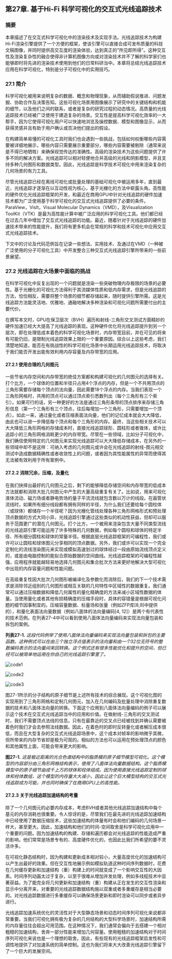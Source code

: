 ## 第27章. 基于Hi-Fi 科学可视化的交互式光线追踪技术

### 摘要

本章描述了在交互式科学可视化中的渲染技术及实现手法。光线追踪技术为构建Hi-Fi渲染引擎提供了一个方便的框架，使该引擎可以直接合成可发布质量的科技文稿图像，并同时提供高交互度的渲染体验，达到真正的"所见即所得"。这种交互性及渲染复杂性的融合使得非计算机图像方向或对渲染技术并不了解的科学家们也能够即时将先进的渲染技术使用到他们的日常科研当中。本章将总结光线追踪技术应用在科学可视化，特别是分子可视化中的实用技巧。

### 27.1 简介

科学可视化被用来说明复杂的数据、概念和物理现象，从而辅助假说推进、问题发掘、协助合作及决策告知。这些可视化场景用图像展示了研究中的关键结构和机能的细节，以及他们之间的联系，或者是复杂的研究过程的动态情况。高质量的光线追踪技术已经被广泛使用于建造复杂的场景。交互性是提高科学可视化效率的一大帮手，因为它使得可视化用户可以快速地浏览及操控数据、模型和图像显示，从而获得灵感并且有助于用户确认或否决他们提出的假设。

在构建简单易懂的可视化工具时我们也会遇到一些挑战，包括如何权衡哪些内容需要被详细地展示，哪些内容只需要展示重要部分，哪些内容需要被剔除（通常来说是不得已地牺牲）来确保视觉传达的准确性。高级的渲染技术为这些问题提供了许多不同的解决方案。光线追踪可以相对轻便地合并高级的光线和阴影模型，并且支持多种几何图形和数据类型。因此，光线追踪是科学技术可视化中用来渲染复杂的几何场景的有力工具。

尽管光线追踪已经在离线可视化或批量处理的基础可视化中被运用多年，直到最近，光线追踪才逐渐在以互动性视为核心，基于光栅化的方法中崭露头角。高性能的硬件优化光线追踪框架的开发，和最近在商用GPU中针对光线追踪的硬件加速技术都为广泛使用基于科学可视化的交互式光线追踪提供了必要的条件。ParaView，VisIt，Visual Molecular Dynamics（VMD），及Visualization ToolKit（VTK）是最为高性能计算中被广泛应用的科学可视化工具。他们都已经在过去几年中增加了交互式光线追踪的功能。最近，随着针对于光线追踪的硬件加速技术带来的性能提升，我们将有更多机会在常规的科学和技术可视化中应用交互式光线追踪技术。

下文中的讨论及代码范例旨在记录一些想法、实用技术、及通过在VMD（一种被广泛使用的分子可视化工具）中开发整合三种交互式光线追踪引擎所带来的一些前景展望。

### 27.2 光线追踪在大场景中面临的挑战

在科学可视化中反复出现的一个问题就是渲染一些突破物理内存极限的场景的必要性。基于光栅化的可视化方法得利于其流媒体性质和低内存需求，但是光线追踪的方法，恰恰相反，需要将整个场景的细节都存储起来，随时提供引擎所需。这是光线追踪方法能灵活地、优雅地、通融地解决多种渲染和可视化问题所需要付出的主要代价。

在撰写本文时，GPU在保卫层次（BVH）遍历和射线-三角形交叉测试方面精妙的硬件加速已经大大提高了光线追踪的表现。这种硬件优化将光线追踪提升到另一个层次，即在处理低成本着色的科学可视化场景时，内存带宽目前，并在可见的将来有可能仍旧，是限制光线追踪效果上限的一个重要原因。综合以上这些考虑，我们清楚地知道，能否在有挑战性的科学可视化场景中长期运用光线追踪技术，将取决于我们能否开发出能有效利用内存容量及内存带宽的应用。

#### 27.2.1 使用合理的几何图元

一些节省内存空间和内存带宽的绝佳方案都和构建可视化的几何图元的选择有关。打个比方，一个球体的位置和半径只占用4个浮点的内存，但是一个不共用顶点的三角形需要存储每个顶点的法向量，因此需要18个浮点的内存。当我们表现一个三角形网格时，共用的顶点可以通过顶点索引悉数列出（每个三角形有三个索引）。如果可行的话，另一种更好的方法是通过三角形条带的顶点排序来存储三角形信息（第一个三角形有三个顶点，往后每增加一个三角形，只需要增加一个顶点）。如此一来，通过量化或者压缩表面法向量，他们的记忆成本就会大大降低，由此也可以进一步降低每个顶点和每个三角形的内存。最终，当这些相关技术可以大大降低三角形网格的存储成本时，直接光线追踪球形、圆柱形或者锥体，或许比追踪小的三角形网格消耗更少的内存带宽。尽管在一些领域，比如分子可视化中，我们确信使用特定的几何图元来实现光线追踪可以大大降低存储成本，在另外的一些领域中却不是这样：可纳入考虑的几何图元或许会在光线追踪的射线-图元相交测试中造成数据精确性或者收敛性上的问题，或者因为其性能属性的异常而使得其无法被有效利用于所有案例中。

#### 27.2.2 消除冗余，压缩，及量化

在我们抉择出最好的几何图元之后，剩下的能够降低存储空间和内存带宽的低成本方法就都和消除大批几何图元中产生的大量高级重复有关了。比如说，用来可视化液体流动、磁力场或者静电势场的量子平流流线就包含数以万计的线段。在画管状流线时，如果所有细分线段都有拥有同样的半径，为什么我们还要给每个圆柱体（或球体）都储存一个半径呢？因为光栅化管线处理各种三角形网格形式和预处理顶点数据的方式大同小异，光线追踪引擎通过这些类似的机动性获益，但却可以服务于范围更广的潜在几何图元。打个比方，一个被用来渲染包含大量不同类型流线的光线追踪引擎可能运用了许多特殊的几何数据，例如每个圆柱和球体的特定半径、所有细分圆柱和球体的常量半径。根据底层光线追踪框架的可编程性，我们或许可以让圆柱和球体图元分享相同的顶点数据。另外，我们或许可以实现一个完全定制化的流线渲染图元来实现或模拟高速划过的球体经过一段由原始流线顶点定义的，或是由电脑控制的能拟合原始数据的空间曲线。光线追踪框架的可编程性越强，应用程序就能越轻易地选择几何图元和集合批次方法来更好地解决大型可视化中出现的内存容量问题和性能问题。

在高级重复性因大批次几何图形被编译化及参数化而消除后，我们的下一个技术需求是消除邻近组别的几何图形或相互关联的几何特性中区域性的数据重复。我们通常可以通过压缩数据和降低几何属性的量化精确度的方法来减小区域性数据的体量。当使用量化或者其他有损精确度的压缩手段时，具体的容错量是根据可视化问题的细节因事制宜的。压缩容量数据、标量场和张量（例如ZFP库[8,9]中提供的），和量化表面法向量数据（例如八面体的法向量编码[4, 12]）是两个有代表性的技术范例。在列表27-4中可以看到使用八面体法向量编码来实现法向量包装和拆包的案例。



**列表27-1.** *这段代码例举了使用八面体法向量编码来实现法向量包装和拆包的主要函数。这种例式可以在由三个独立浮点值表示的法向量和由一个32位无符号的整数编码表示的法向量间来回转换。这个例式还有很多性能优化和提升的空间，但已经可以被简单地运用在你自己的光线追踪引擎里了。*

![code1](code1.png)

![code2](code2.png)

![code3](code3.png)

图27-1所示的分子结构的原子细节是上述所有技术的综合展现。这个可视化图的实现用到了三角形网格和定制几何图元，加入在几何编码及批量处理中消除重复数据的技术和八面体法向量的转换。下面这个应用到八面体法向量编码的例子可以展示这个技术在交互式光线追踪当中的应用和价值。在做射线-三角形的交叉测试时，我们不需要顶点法线的信息。只有在最靠近的交叉点已经被找到并确认需要被着色时我们才会去参照法线数据。因此，在着色时的即时反转量化或者解压成本很低，而且在大型复杂的交互式光线追踪场景中，这个成本对帧率的影响微乎其微，但所带来的内存节省却是极为可观的。相似的方法也可以运用在预处理顶点的颜色和其他属性上面，可能会带来更大的影响。



**图27-1.** *这是极近距离的光合色谱结构中的脂质模的原子细节模型可视化。这个模型的内容部分由三角形网格结构表示，使用了八面体法向量数据结构。这个脂质模模型中的原子细节由成千上万的球体和柱体组成。因为使用直接光线追踪定制的球体和柱体数组，这个模型的内存量大大减小，因此让这个巨大模型结构的交互式光线追踪成为可能，并也同时确保了在商用GPU上的高性能。*



#### 27.2.3 关于光线追踪加速结构的考量

除了一个几何图元的必要内存成本，考虑BVH或者其他光线追踪加速结构中每个基元的内存消耗也很重要。令人惊讶的是，尽管我们在最先进的光线追踪加速结构中已经使用了数据压缩技术，这些加速结构的体量有时会和他们编码的几何场景一样大，甚至更大。因此，加速结构和他们的时间-空间取舍是科学可视化应用中一个重要的问题。因为加速结构的构建、存储和遍历都会对光线追踪的性能造成严重的影响，他们常常是场景专有的、高度硬件优化的，也因此比我们所希望的要不灵活许多。

在可视化静态结构时，因为构建和更新成本相对较小，大量高度优化的加速结构可以产生出最好的效果。但在交互性地展示例如模拟轨道这种时间序列数据时，花费在几何缓存更新和加速结构（重）构建上的时间就变成了一个影响交互性的大因素。时间序列动画太过于复杂，以至于很难从增加并发处理，例如多线程技术中显著获益。为了能完全将几何更新和加速结构（重）构建从正在发生的交互性渲染和显示中分离开来，对重要的光线追踪数据结构施以双重或者多重缓存是相当必要的。对光线追踪数据进行多重缓存可以确保场景更新和即时渲染可以同步或者异步进行。

光线追踪加速系统优化的灵活性对于大型静态场景和动态时间序列可视化来说都非常重要。当我们可视化拥有极为复杂的几何结构的大型科学场景时，加速结构所需的内存量往往会超出可用范围。在这种情况下，我们通常会偏向于去搭建一个相对粗糙的加速结构，舍弃一部分性能来增加几何容量。使用粗糙的加速结构对于时间序列可视化来说也是一个理想的取舍。因此，有些现有的光线追踪框架启发性和可调性地提供了对加速系统的简单控制。这也为我们将来大大改善光线追踪引擎留下了一个巨大的发展空间。

